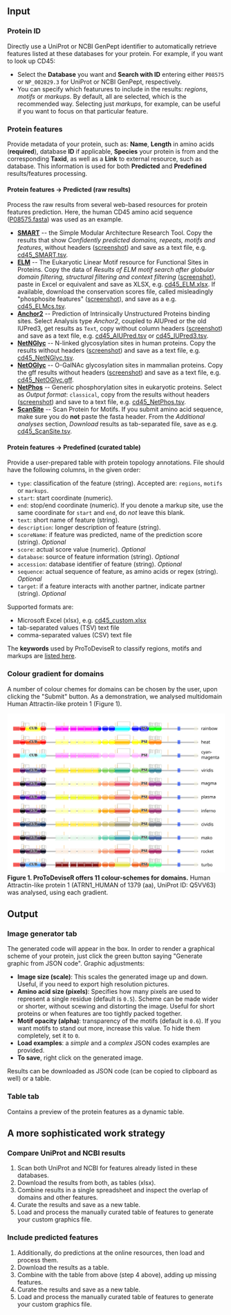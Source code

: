 ## Input

### Protein ID
Directly use a UniProt or NCBI GenPept identifier to automatically retrieve features listed at these databases for your protein. For example, if you want to look up CD45:
* Select the **Database** you want and **Search with ID** entering either `P08575` or `NP_002829.3` for UniProt or NCBI GenPept, respectively.
* You can specify which featurures to include in the results: *regions*, *motifs* or *markups*. By default, all are selected, which is the recommended way. Selecting just *markups*, for example, can be useful if you want to focus on that particular feature.

### Protein features
Provide metadata of your protein, such as: **Name**, **Length** in amino acids (**required**), database **ID** if applicable, **Species** your protein is from and the corresponding **Taxid**, as well as a **Link** to external resource, such as database. This information is used for both **Predicted** and **Predefined** results/features processing. 

#### Protein features → Predicted (raw results)
Process the raw results from several web-based resources for protein features prediction. Here, the human CD45 amino acid sequence ([P08575.fasta](cd45/P08575.fasta)) was used as an example. 
* [**SMART**](http://smart.embl-heidelberg.de/) -- the Simple Modular Architecture Research Tool. Copy the results that show *Confidently predicted domains, repeats, motifs and features*, without headers ([screenshot](cd45/smart.png)) and save as a text file, e.g. [cd45_SMART.tsv](cd45/cd45_SMART.tsv).
* [**ELM**](http://elm.eu.org/) -- The Eukaryotic Linear Motif resource for Functional Sites in Proteins. Copy the data of *Results of ELM motif search after globular domain filtering, structural filtering and context filtering* ([screenshot](cd45/ELM.png)), paste in Excel or equivalent and save as XLSX, e.g. [cd45_ELM.xlsx](cd45/cd45_ELM.xlsx). If available, download the conservation scores file, called misleadingly "phosphosite features" ([screenshot](cd45/ELMcs.png)), and save as a e.g. [cd45_ELMcs.tsv](cd45/cd45_ELMcs.tsv). 
* [**Anchor2**](https://iupred.elte.hu/) -- Prediction of Intrinsically Unstructured Proteins binding sites. Select Analysis type *Anchor2*, coupled to AIUPred or the old IUPred3, get results as `Text`, copy without column headers ([screenshot](cd45/AIUPred.png)) and save as a text file, e.g. [cd45_AIUPred.tsv](cd45/cd45_AIUPred.tsv) or [cd45_IUPred3.tsv](cd45/cd45_IUPred3.tsv).
* [**NetNGlyc**](https://services.healthtech.dtu.dk/services/NetNGlyc-1.0/) -- N-linked glycosylation sites in human proteins. Copy the results without headers ([screenshot](cd45/NetNGlyc.png)) and save as a text file, e.g. [cd45_NetNGlyc.tsv](cd45/cd45_NetNGlyc.tsv). 
* [**NetOGlyc**](https://services.healthtech.dtu.dk/services/NetOGlyc-4.0/) -- O-GalNAc glycosylation sites in mammalian proteins. Copy the gff results without headers ([screenshot](cd45/NetOGlyc.png)) and save as a text file, e.g. [cd45_NetOGlyc.gff](cd45/cd45_NetOGlyc.gff). 
* [**NetPhos**](https://services.healthtech.dtu.dk/services/NetPhos-3.1/) -- Generic phosphorylation sites in eukaryotic proteins. Select as *Output format*: `classical`, copy from the results without headers ([screenshot](cd45/NetPhos.png)) and save to a text file, e.g. [cd45_NetPhos.tsv](cd45/cd45_NetPhos.tsv).   
* [**ScanSite**](https://scansite4.mit.edu/#scanProtein) -- Scan Protein for Motifs. If you submit amino acid sequence, make sure you do **not** paste the fasta header. From the *Additional analyses* section, *Download* results as tab-separated file, save as e.g. [cd45_ScanSite.tsv](cd45/cd45_ScanSite.tsv). 

#### Protein features → Predefined (curated table)
Provide a user-prepared table with protein topology annotations. File should have the following columns, in the given order:
* `type`: classification of the feature (string). Accepted are: `regions`, `motifs` or `markups`.
* `start`: start coordinate (numeric).
* `end`: stop/end coordinate (numeric). If you denote a markup site, use the same coordinate for `start` and `end`, do *not* leave this blank.
* `text`: short name of feature (string).
* `description`: longer description of feature (string).
* `scoreName`: if feature was predicted, name of the prediction score (string). *Optional*
* `score`: actual score value (numeric). *Optional*
* `database`: source of feature information (string). *Optional*
* `accession`: database identifier of feature (string). *Optional*
* `sequence`: actual sequence of feature, as amino acids or regex (string). *Optional*
* `target`: if a feature interacts with another partner, indicate partner (string). *Optional*

Supported formats are: 
* Microsoft Excel (xlsx), e.g. [cd45_custom.xlsx](cd45/cd45_custom.xlsx) 
* tab-separated values (TSV) text file 
* comma-separated values (CSV) text file 

The **keywords** used by ProToDeviseR to classify regions, motifs and markups are [listed here](./keywords.txt).


### Colour gradient for domains
A number of colour chemes for domains can be chosen by the user, upon clicking the "Submit" button. As a demonstration, we analysed multidomain Human Attractin-like protein 1 (Figure 1).

![](./screenshots/color.svg)  
**Figure 1. ProToDeviseR offers 11 colour-schemes for domains.** Human Attractin-like protein 1 (ATRN1_HUMAN of 1379 (aa), UniProt ID: Q5VV63) was analysed, using each gradient.

## Output 
### Image generator tab
The generated code will appear in the box. In order to render a graphical scheme of your protein, just click the green button saying "Generate graphic from JSON code". Graphic adjustments:
* **Image size (scale)**: This scales the generated image up and down. Useful, if you need to export high resolution pictures.
* **Amino acid size (pixels)**: Specifies how many pixels are used to represent a single residue (default is `0.5`). Scheme can be made wider or shorter, without scewing and distorting the image. Useful for short proteins or when features are too tightly packed together.
* **Motif opacity (alpha)**: transparency of the motifs (default is `0.6`). If you want motifs to stand out more, increase this value. To hide them completely, set it to `0`.
* **Load examples**: a *simple* and a *complex* JSON codes examples are provided.
* **To save**, right click on the generated image.  

Results can be downloaded as JSON code (can be copied to clipboard as well) or a table.

### Table tab
Contains a preview of the protein features as a dynamic table.

## A more sophisticated work strategy
### Compare UniProt and NCBI results 
1. Scan both UniProt and NCBI for features already listed in these databases. 
2. Download the results from both, as tables (xlsx). 
3. Combine results in a single spreadsheet and inspect the overlap of domains and other features.
4. Curate the results and save as a new table.
5. Load and process the manually curated table of features to generate your custom graphics file. 

### Include predicted features
1. Additionally, do predictions at the online resources, then load and process them. 
2. Download the results as a table.
3. Combine with the table from above (step 4 above), adding up missing features.
4. Curate the results and save as a new table.
5. Load and process the manually curated table of features to generate your custom graphics file. 
 